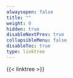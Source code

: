 ```yaml
---
alwaysopen: false
title: ""
weight: 0
hidden: true
disableNextPrev: true
collapsibleMenu: false
disableToc: true
type: linktree
---
```


{{< linktree >}}


